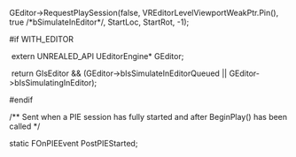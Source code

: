 GEditor-&gt;RequestPlaySession(false, VREditorLevelViewportWeakPtr.Pin(), true /\*bSimulateInEditor\*/, StartLoc, StartRot, -1);

\#if WITH_EDITOR

​ extern UNREALED_API UEditorEngine\* GEditor;

​ return GIsEditor && (GEditor-&gt;bIsSimulateInEditorQueued || GEditor-&gt;bIsSimulatingInEditor);

\#endif

/\*\* Sent when a PIE session has fully started and after BeginPlay() has been called \*/

static FOnPIEEvent PostPIEStarted;
